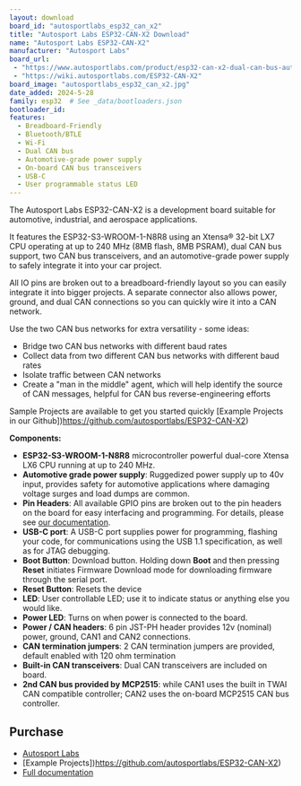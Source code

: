 ```yaml
---
layout: download
board_id: "autosportlabs_esp32_can_x2"
title: "Autosport Labs ESP32-CAN-X2 Download"
name: "Autosport Labs ESP32-CAN-X2"
manufacturer: "Autosport Labs"
board_url:
 - "https://www.autosportlabs.com/product/esp32-can-x2-dual-can-bus-automotive-grade-development-board/"
 - "https://wiki.autosportlabs.com/ESP32-CAN-X2"
board_image: "autosportlabs_esp32_can_x2.jpg"
date_added: 2024-5-28
family: esp32  # See _data/bootloaders.json
bootloader_id:
features:
  - Breadboard-Friendly
  - Bluetooth/BTLE
  - Wi-Fi
  - Dual CAN bus
  - Automotive-grade power supply
  - On-board CAN bus transceivers
  - USB-C
  - User programmable status LED 
---
```


The Autosport Labs ESP32-CAN-X2 is a development board suitable for automotive, industrial, and aerospace applications.

It features the ESP32-S3-WROOM-1-N8R8 using an Xtensa® 32-bit LX7 CPU operating at up to 240 MHz (8MB flash, 8MB PSRAM), dual CAN bus support, two CAN bus transceivers, and an automotive-grade power supply to safely integrate it into your car project.

All IO pins are broken out to a breadboard-friendly layout so you can easily integrate it into bigger projects. A separate connector also allows power, ground, and dual CAN connections so you can quickly wire it into a CAN network.

Use the two CAN bus networks for extra versatility - some ideas:
  - Bridge two CAN bus networks with different baud rates
  - Collect data from two different CAN bus networks with different baud rates
  - Isolate traffic between CAN networks
  - Create a "man in the middle" agent, which will help identify the source of CAN messages, helpful for CAN bus reverse-engineering efforts

Sample Projects are available to get you started quickly [Example Projects in our Github])https://github.com/autosportlabs/ESP32-CAN-X2)

**Components:**

- **ESP32-S3-WROOM-1-N8R8** microcontroller powerful dual-core Xtensa LX6 CPU running at up to 240 MHz.
- **Automotive grade power supply**: Ruggedized power supply up to 40v input, provides safety for automotive applications where damaging voltage surges and load dumps are common.
- **Pin Headers**: All available GPIO pins are broken out to the pin headers on the board for easy interfacing and programming. For details, please see [our documentation](https://wiki.autosportlabs.com/ESP32-CAN-X2).
- **USB-C port**: A USB-C port supplies power for programming, flashing your code, for communications using the USB 1.1 specification, as well as for JTAG debugging.
- **Boot Button**: Download button. Holding down **Boot** and then pressing **Reset** initiates Firmware Download mode for downloading firmware through the serial port.
- **Reset Button**: Resets the device
- **LED**: User controllable LED; use it to indicate status or anything else you would like.
- **Power LED**: Turns on when power is connected to the board.
- **Power / CAN headers**: 6 pin JST-PH header provides 12v (nominal) power, ground, CAN1 and CAN2 connections.
- **CAN termination jumpers**: 2 CAN termination jumpers are provided, default enabled with 120 ohm termination
- **Built-in CAN transceivers**: Dual CAN transceivers are included on board. 
- **2nd CAN bus provided by MCP2515**: while CAN1 uses the built in TWAI CAN compatible controller; CAN2 uses the on-board MCP2515 CAN bus controller.

## Purchase

* [Autosport Labs](https://www.autosportlabs.com/product/esp32-can-x2-dual-can-bus-automotive-grade-development-board/)
* [Example Projects])https://github.com/autosportlabs/ESP32-CAN-X2)
* [Full documentation](https://wiki.autosportlabs.com/ESP32-CAN-X2)
